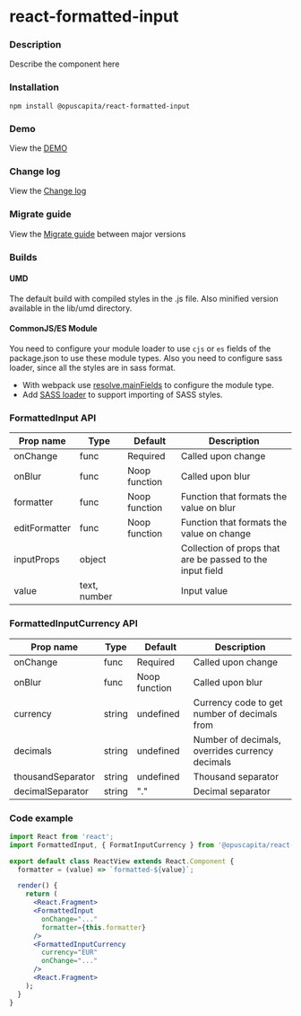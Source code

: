 # react-formatted-input

### Description
Describe the component here

### Installation
```
npm install @opuscapita/react-formatted-input
```

### Demo
View the [DEMO](https://opuscapita.github.io/react-formatted-input)

### Change log
View the [Change log](CHANGELOG.md)

### Migrate guide
View the [Migrate guide](MIGRATEGUIDE.md) between major versions

### Builds
#### UMD
The default build with compiled styles in the .js file. Also minified version available in the lib/umd directory.
#### CommonJS/ES Module
You need to configure your module loader to use `cjs` or `es` fields of the package.json to use these module types.
Also you need to configure sass loader, since all the styles are in sass format.
* With webpack use [resolve.mainFields](https://webpack.js.org/configuration/resolve/#resolve-mainfields) to configure the module type.
* Add [SASS loader](https://github.com/webpack-contrib/sass-loader) to support importing of SASS styles.

### FormattedInput API
| Prop name     | Type         | Default       | Description                                               |
| ------------- | ------------ | ------------- | --------------------------------------------------------- |
| onChange      | func         | Required      | Called upon change                                        |
| onBlur        | func         | Noop function | Called upon blur                                          |
| formatter     | func         | Noop function | Function that formats the value on blur                   |
| editFormatter | func         | Noop function | Function that formats the value on change                 |
| inputProps    | object       |               | Collection of props that are be passed to the input field |
| value         | text, number |               | Input value                                               |


### FormattedInputCurrency API
| Prop name         | Type   | Default       | Description                                     |
| ----------------- | ------ | ------------- | ----------------------------------------------- |
| onChange          | func   | Required      | Called upon change                              |
| onBlur            | func   | Noop function | Called upon blur                                |
| currency          | string | undefined     | Currency code to get number of decimals from    |
| decimals          | string | undefined     | Number of decimals, overrides currency decimals |
| thousandSeparator | string | undefined     | Thousand separator                              |
| decimalSeparator  | string | "."           | Decimal separator                               |

### Code example
```jsx
import React from 'react';
import FormattedInput, { FormatInputCurrency } from '@opuscapita/react-formatted-input';

export default class ReactView extends React.Component {
  formatter = (value) => `formatted-${value}`;

  render() {
    return (
      <React.Fragment>
      <FormattedInput
        onChange="..."
        formatter={this.formatter}
      />
      <FormattedInputCurrency
        currency="EUR"
        onChange="..."
      />
      <React.Fragment>
    );
  }
}
```
